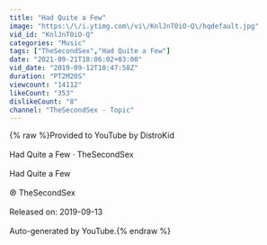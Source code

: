 ```yaml
---
title: "Had Quite a Few"
image: "https:\/\/i.ytimg.com\/vi\/KnlJnT0iO-Q\/hqdefault.jpg"
vid_id: "KnlJnT0iO-Q"
categories: "Music"
tags: ["TheSecondSex","Had Quite a Few"]
date: "2021-09-21T18:06:02+03:00"
vid_date: "2019-09-12T10:47:58Z"
duration: "PT2M20S"
viewcount: "14112"
likeCount: "353"
dislikeCount: "8"
channel: "TheSecondSex - Topic"
---
```

{% raw %}Provided to YouTube by DistroKid<br /><br />Had Quite a Few · TheSecondSex<br /><br />Had Quite a Few<br /><br />℗ TheSecondSex<br /><br />Released on: 2019-09-13<br /><br />Auto-generated by YouTube.{% endraw %}
